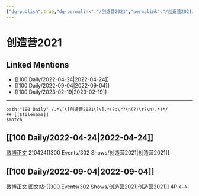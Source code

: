 ```yaml
---
{"dg-publish":true,"dg-permalink":"/创造营2021","permalink":"/创造营2021/"}
---
```


# 创造营2021

## Linked Mentions
- [[100 Daily/2022-04-24\|2022-04-24]]
- [[100 Daily/2022-09-04\|2022-09-04]]
- [[100 Daily/2023-02-19\|2023-02-19]]


---

```expander
path:"100 Daily" /.*\[\[创造营2021\]\].*(?:\r?\n(?!\r?\n).*)*/
## [[$filename]]
$match
```
## [[100 Daily/2022-04-24\|2022-04-24]]
[微博正文](https://m.weibo.cn/6504383810/4761788913287408) 210424[[300 Events/302 Shows/创造营2021\|创造营2021]]
## [[100 Daily/2022-09-04\|2022-09-04]]
[微博正文](https://m.weibo.cn/6987697229/4809939081762136) 图文站-[[300 Events/302 Shows/创造营2021\|创造营2021]] 4P
<-->